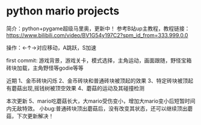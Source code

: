 # python mario projects
简介：python+pygame超级马里奥，更新中！
参考B站up主教程，教程链接：https://www.bilibili.com/video/BV1G54y197C2?spm_id_from=333.999.0.0

操作：←↑→对应移动，A跳跃，S加速

first commit:
    游戏背景，游戏关卡，模式选择，主角运动，画面跟随，野怪宝箱砖块加载，主角野怪等godie等等

近期
1、金币砖块闪烁 
2、金币砖块和普通砖块被顶起的效果 
3、特定砖块被顶起有蘑菇出现,摇钱树被顶空效果
4、蘑菇的运动及其碰撞检测

本次更新
5、mario吃蘑菇长大，大mario受伤变小，增加大mario变小后短暂时间内无敌特效。
小bug:普通砖块顶出蘑菇后，没有改变其状态，还可以继续顶出蘑菇，下次更新解决！
